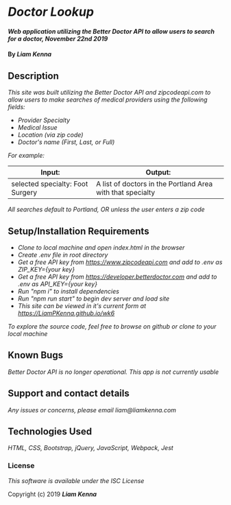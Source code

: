 # _Doctor Lookup_

#### _Web application utilizing the Better Doctor API to allow users to search for a doctor, November 22nd 2019_

#### By _**Liam Kenna**_

## Description

_This site was built utilizing the Better Doctor API and zipcodeapi.com to allow users to make searches of medical providers using the following fields:_

* _Provider Specialty_
* _Medical Issue_
* _Location (via zip code)_
* _Doctor's name (First, Last, or Full)_

_For example:_

| Input:  | Output:   |
|---|---|
|selected specialty: Foot Surgery| A list of doctors in the Portland Area with that specialty|

_All searches default to Portland, OR unless the user enters a zip code_

## Setup/Installation Requirements

* _Clone to local machine and open index.html in the browser_
* _Create .env file in root directory_
* _Get a free API key from https://www.zipcodeapi.com and add to .env as ZIP_KEY={your key}_
* _Get a free API key from https://developer.betterdoctor.com and add to .env as API_KEY={your key}_
* _Run "npm i" to install dependencies_
* _Run "npm run start" to begin dev server and load site_
* _This site can be viewed in it's current form at https://LiamPKenna.github.io/wk6_


_To explore the source code, feel free to browse on github or clone to your local machine_

## Known Bugs

_Better Doctor API is no longer operational. This app is not currently usable_

## Support and contact details

_Any issues or concerns, please email liam@liamkenna.com_

## Technologies Used

_HTML, CSS, Bootstrap, jQuery, JavaScript, Webpack, Jest_

### License

*This software is available under the ISC License*

Copyright (c) 2019 **_Liam Kenna_**
